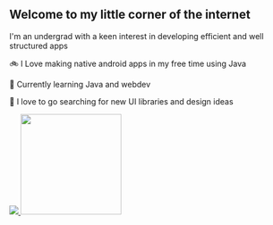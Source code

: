 ## Welcome to my little corner of the internet
I'm an undergrad with a keen interest in developing efficient and well structured apps

🚲 I Love making native android apps in my free time using Java

🌄 Currently learning Java and webdev

🔮  I love to go searching for new UI libraries and design ideas

<a href="">
  <img src="https://komarev.com/ghpvc/?username=ade3l&style=flat-square" />
</a>

<img height="180em" src="https://github-readme-stats-eight-theta.vercel.app/api/top-langs/?username=ade3l&langs_count=7&theme=cobalt&layout=compact"/>

